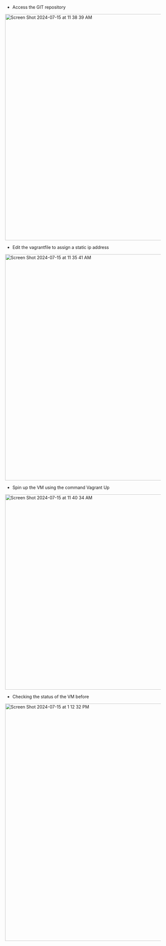 - Access the GIT repository

<img width="730" alt="Screen Shot 2024-07-15 at 11 38 39 AM" src="https://github.com/user-attachments/assets/5cd2e728-8830-463c-9fe5-5101f8eb70ee">

- Edit the vagrantfile to assign a static ip address

<img width="730" alt="Screen Shot 2024-07-15 at 11 35 41 AM" src="https://github.com/user-attachments/assets/2db1b7cc-29d6-452d-b0f2-2908274442be">

- Spin up the VM using the command Vagrant Up

<img width="630" alt="Screen Shot 2024-07-15 at 11 40 34 AM" src="https://github.com/user-attachments/assets/e0d11e23-5dd5-41bf-8d94-b943f8ea4a0a">

- Checking the status of the VM before

<img width="766" alt="Screen Shot 2024-07-15 at 1 12 32 PM" src="https://github.com/user-attachments/assets/1c773a74-4106-43e5-948a-466efb071daa">




